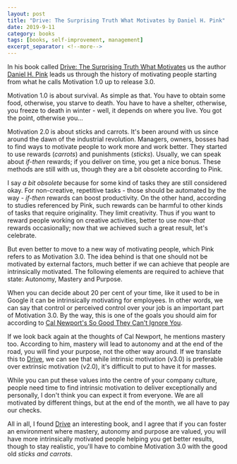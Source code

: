 ```yaml
---
layout: post
title: "Drive: The Surprising Truth What Motivates by Daniel H. Pink"
date: 2019-9-11
category: books
tags: [books, self-improvement, management]
excerpt_separator: <!--more-->
---
```

In his book called [Drive: The Surprising Truth What Motivates](https://amzn.to/2RpMdpg) us the author [Daniel H. Pink](https://twitter.com/DanielPink) leads us through the history of motivating people starting from what he calls Motivation 1.0 up to release 3.0.
<!--more-->
Motivation 1.0 is about survival. As simple as that. You have to obtain some food, otherwise, you starve to death. You have to have a shelter, otherwise, you freeze to death in winter - well, it depends on where you live. You got the point, otherwise you...

Motivation 2.0 is about sticks and carrots. It's been around with us since around the dawn of the industrial revolution. Managers, owners, bosses had to find ways to motivate people to work more and work better. They started to use rewards (_carrots_) and punishments (_sticks_). Usually, we can speak about _if-then_ rewards; if you deliver on time, you get a nice bonus. These methods are still with us, though they are a bit obsolete according to Pink.

I say _a bit obsolete_ because for some kind of tasks they are still considered okay. For non-creative, repetitive tasks - those should be automated by the way - _if-then_ rewards can boost productivity. On the other hand, according to studies referenced by Pink, such rewards can be harmful to other kinds of tasks that require originality. They limit creativity. Thus if you want to reward people working on creative activities, better to use _now-that_ rewards occasionally; now that we achieved such a great result, let's celebrate.

But even better to move to a new way of motivating people, which Pink refers to as Motivation 3.0. The idea behind is that one should not be motivated by external factors, much better if we can achieve that people are intrinsically motivated. The following elements are required to achieve that state: Autonomy, Mastery and Purpose.

When you can decide about 20 per cent of your time, like it used to be in Google it can be intrinsically motivating for employees. In other words, we can say that control or perceived control over your job is an important part of Motivation 3.0. By the way, this is one of the goals you should aim for according to [Cal Newport's So Good They Can't Ignore You](http://sandordargo.com/blog/2018/08/22/so-good-they-cant-ignore-you).

If we look back again at the thoughts of Cal Newport, he mentions mastery too. According to him, mastery will lead to autonomy and at the end of the road, you will find your purpose, not the other way around. If we translate this to [Drive](https://amzn.to/2RpMdpg), we can see that while intrinsic motivation (v3.0) is preferable over extrinsic motivation (v2.0), it's difficult to put to have it for masses.

While you can put these values into the centre of your company culture, people need time to find intrinsic motivation to deliver exceptionally and personally, I don't think you can expect it from everyone. We are all motivated by different things, but at the end of the month, we all have to pay our checks.

All in all, I found [Drive](https://amzn.to/2RpMdpg) an interesting book, and I agree that if you can foster an environment where mastery, autonomy and purpose are valued, you will have more intrinsically motivated people helping you get better results, though to stay realistic, you'll have to combine Motivation 3.0 with the good old _sticks and carrots_.